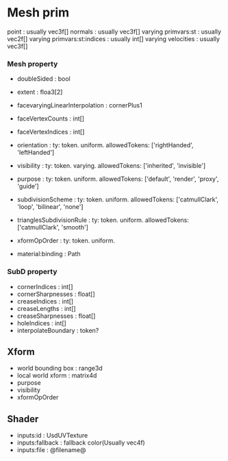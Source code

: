
# Mesh prim

point : usually vec3f[]
normals : usually vec3f[] varying
primvars:st : usually vec2f[] varying
primvars:st:indices : usually int[]  varying
velocities : usually vec3f[]


### Mesh property

* doubleSided : bool
* extent : floa3[2]
* facevaryingLinearInterpolation : cornerPlus1
* faceVertexCounts : int[]
* faceVertexIndices : int[]

* orientation : ty: token. uniform. allowedTokens: ['rightHanded', 'leftHanded']
* visibility : ty: token. varying. allowedTokens: ['inherited', 'invisible']
* purpose : ty: token. uniform. allowedTokens: ['default', 'render', 'proxy', 'guide']
* subdivisionScheme : ty: token. uniform. allowedTokens: ['catmullClark', 'loop', 'bilinear', 'none']
* trianglesSubdivisionRule : ty: token. uniform. allowedTokens: ['catmullClark', 'smooth']
 
* xformOpOrder : ty: token. uniform.

* material:binding : Path

### SubD property

* cornerIndices : int[]
* cornerSharpnesses : float[]
* creaseIndices : int[]
* creaseLengths : int[]
* creaseSharpnesses : float[]
* holeIndices : int[]
* interpolateBoundary : token?

## Xform

* world bounding box : range3d
* local world xform : matrix4d
* purpose
* visibility
* xformOpOrder

## Shader

* inputs:id : UsdUVTexture
* inputs:fallback : fallback color(Usually vec4f)
* inputs:file : @filename@






